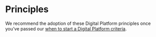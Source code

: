 # Principles

We recommend the adoption of these Digital Platform principles once you’ve passed our [when to start a Digital Platform criteria](https://digital-platform.playbook.ee/introduction/when-to-start-a-digital-platform).

